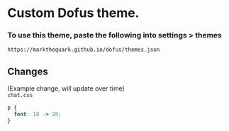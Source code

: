 # Custom Dofus theme.
### To use this theme, paste the following into settings > themes 
`https://markthequark.github.io/dofus/themes.json`

## Changes
(Example change, will update over time)  
`chat.css `
```css
p {
  font: 18 -> 20;
}
```
